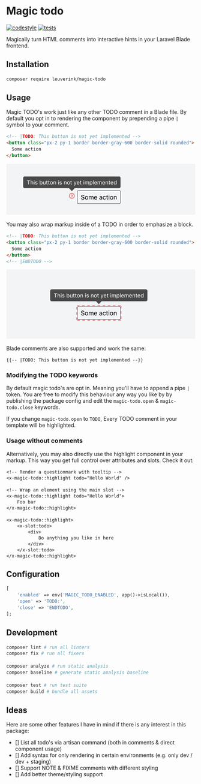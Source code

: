 # Magic todo

[![codestyle](https://github.com/gwleuverink/magic-todo/actions/workflows/codestyle.yml/badge.svg)](https://github.com/gwleuverink/magic-todo/actions/workflows/codestyle.yml)
[![tests](https://github.com/gwleuverink/magic-todo/actions/workflows/tests.yml/badge.svg)](https://github.com/gwleuverink/magic-todo/actions/workflows/tests.yml)

Magically turn HTML comments into interactive hints in your Laravel Blade frontend.

## Installation

```bash
composer require leuverink/magic-todo
```

## Usage

Magic TODO's work just like any other TODO comment in a Blade file. By default you opt in to rendering the component by prepending a pipe `|` symbol to your comment.

```html
<!-- |TODO: This button is not yet implemented -->
<button class="px-2 py-1 border border-gray-600 border-solid rounded">
  Some action
</button>
```

<img src="/resources/images/inline-comment-result.jpg" alt="inline-comment-result" width="540px" />

You may also wrap markup inside of a TODO in order to emphasize a block.

```html
<!-- |TODO: This button is not yet implemented -->
<button class="px-2 py-1 border border-gray-600 border-solid rounded">
  Some action
</button>
<!-- |ENDTODO -->
```

<img src="/resources/images/block-comment-result.jpg" alt="inline-comment-result" width="540px" />

Blade comments are also supported and work the same:

```blade
{{-- |TODO: This button is not yet implemented --}}
```

### Modifying the TODO keywords

By default magic todo's are opt in. Meaning you'll have to append a pipe `|` token. You are free to modify this behaviour any way you like by by publishing the package config and edit the `magic-todo.open` & `magic-todo.close` keywords.

If you change `magic-todo.open` to `TODO`, Every TODO comment in your template will be highlighted.

### Usage without comments

Alternatively, you may also directly use the highlight component in your markup. This way you get full control over attributes and slots. Check it out:

```blade
<!-- Render a questionmark with tooltip -->
<x-magic-todo::highlight todo="Hello World" />

<!-- Wrap an element using the main slot -->
<x-magic-todo::highlight todo="Hello World">
    Foo bar
</x-magic-todo::highlight>

<x-magic-todo::highlight>
    <x-slot:todo>
        <div>
            Do anything you like in here
        </div>
    </x-slot:todo>
</x-magic-todo::highlight>
```

## Configuration

```php
[
    'enabled' => env('MAGIC_TODO_ENABLED', app()->isLocal()),
    'open' => 'TODO:',
    'close' => 'ENDTODO',
];
```

## Development

```bash
composer lint # run all linters
composer fix # run all fixers

composer analyze # run static analysis
composer baseline # generate static analysis baseline

composer test # run test suite
composer build # bundle all assets
```

## Ideas

Here are some other features I have in mind if there is any interest in this package:

- [] List all todo's via artisan command (both in comments & direct component usage)
- [] Add syntax for only rendering in certain environments (e.g. only dev / dev + staging)
- [] Support NOTE & FIXME comments with different styling
- [] Add better theme/styling support
